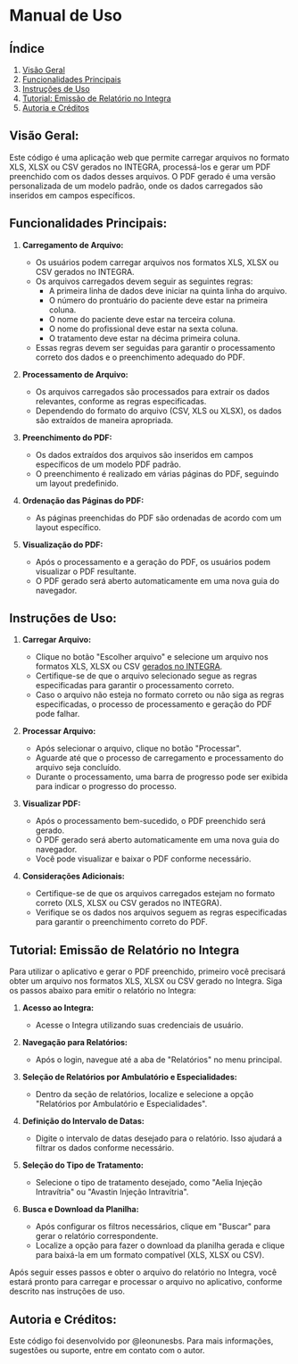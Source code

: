 # Manual de Uso

## Índice

1. [Visão Geral](#visão-geral)
2. [Funcionalidades Principais](#funcionalidades-principais)
3. [Instruções de Uso](#instruções-de-uso)
4. [Tutorial: Emissão de Relatório no Integra](#tutorial-emissão-de-relatório-no-integra)
5. [Autoria e Créditos](#autoria-e-créditos)

## Visão Geral:

Este código é uma aplicação web que permite carregar arquivos no formato XLS, XLSX ou CSV gerados no INTEGRA, processá-los e gerar um PDF preenchido com os dados desses arquivos. O PDF gerado é uma versão personalizada de um modelo padrão, onde os dados carregados são inseridos em campos específicos.

## Funcionalidades Principais:

1. **Carregamento de Arquivo:**
   - Os usuários podem carregar arquivos nos formatos XLS, XLSX ou CSV gerados no INTEGRA.
   - Os arquivos carregados devem seguir as seguintes regras:
     - A primeira linha de dados deve iniciar na quinta linha do arquivo.
     - O número do prontuário do paciente deve estar na primeira coluna.
     - O nome do paciente deve estar na terceira coluna.
     - O nome do profissional deve estar na sexta coluna.
     - O tratamento deve estar na décima primeira coluna.
   - Essas regras devem ser seguidas para garantir o processamento correto dos dados e o preenchimento adequado do PDF.

2. **Processamento de Arquivo:**
   - Os arquivos carregados são processados para extrair os dados relevantes, conforme as regras especificadas.
   - Dependendo do formato do arquivo (CSV, XLS ou XLSX), os dados são extraídos de maneira apropriada.

3. **Preenchimento do PDF:**
   - Os dados extraídos dos arquivos são inseridos em campos específicos de um modelo PDF padrão.
   - O preenchimento é realizado em várias páginas do PDF, seguindo um layout predefinido.

4. **Ordenação das Páginas do PDF:**
   - As páginas preenchidas do PDF são ordenadas de acordo com um layout específico.

5. **Visualização do PDF:**
   - Após o processamento e a geração do PDF, os usuários podem visualizar o PDF resultante.
   - O PDF gerado será aberto automaticamente em uma nova guia do navegador.

## Instruções de Uso:

1. **Carregar Arquivo:**
   - Clique no botão "Escolher arquivo" e selecione um arquivo nos formatos XLS, XLSX ou CSV [gerados no INTEGRA](#tutorial-emissão-de-relatório-no-integra).
   - Certifique-se de que o arquivo selecionado segue as regras especificadas para garantir o processamento correto.
   - Caso o arquivo não esteja no formato correto ou não siga as regras especificadas, o processo de processamento e geração do PDF pode falhar.

2. **Processar Arquivo:**
   - Após selecionar o arquivo, clique no botão "Processar".
   - Aguarde até que o processo de carregamento e processamento do arquivo seja concluído.
   - Durante o processamento, uma barra de progresso pode ser exibida para indicar o progresso do processo.

3. **Visualizar PDF:**
   - Após o processamento bem-sucedido, o PDF preenchido será gerado.
   - O PDF gerado será aberto automaticamente em uma nova guia do navegador.
   - Você pode visualizar e baixar o PDF conforme necessário.

4. **Considerações Adicionais:**
   - Certifique-se de que os arquivos carregados estejam no formato correto (XLS, XLSX ou CSV gerados no INTEGRA).
   - Verifique se os dados nos arquivos seguem as regras especificadas para garantir o preenchimento correto do PDF.

## Tutorial: Emissão de Relatório no Integra

Para utilizar o aplicativo e gerar o PDF preenchido, primeiro você precisará obter um arquivo nos formatos XLS, XLSX ou CSV gerado no Integra. Siga os passos abaixo para emitir o relatório no Integra:

1. **Acesso ao Integra:**
   - Acesse o Integra utilizando suas credenciais de usuário.

2. **Navegação para Relatórios:**
   - Após o login, navegue até a aba de "Relatórios" no menu principal.

3. **Seleção de Relatórios por Ambulatório e Especialidades:**
   - Dentro da seção de relatórios, localize e selecione a opção "Relatórios por Ambulatório e Especialidades".

4. **Definição do Intervalo de Datas:**
   - Digite o intervalo de datas desejado para o relatório. Isso ajudará a filtrar os dados conforme necessário.

5. **Seleção do Tipo de Tratamento:**
   - Selecione o tipo de tratamento desejado, como "Aelia Injeção Intravítria" ou "Avastin Injeção Intravítria".

6. **Busca e Download da Planilha:**
   - Após configurar os filtros necessários, clique em "Buscar" para gerar o relatório correspondente.
   - Localize a opção para fazer o download da planilha gerada e clique para baixá-la em um formato compatível (XLS, XLSX ou CSV).

Após seguir esses passos e obter o arquivo do relatório no Integra, você estará pronto para carregar e processar o arquivo no aplicativo, conforme descrito nas instruções de uso.

## Autoria e Créditos:

Este código foi desenvolvido por @leonunesbs. Para mais informações, sugestões ou suporte, entre em contato com o autor.
